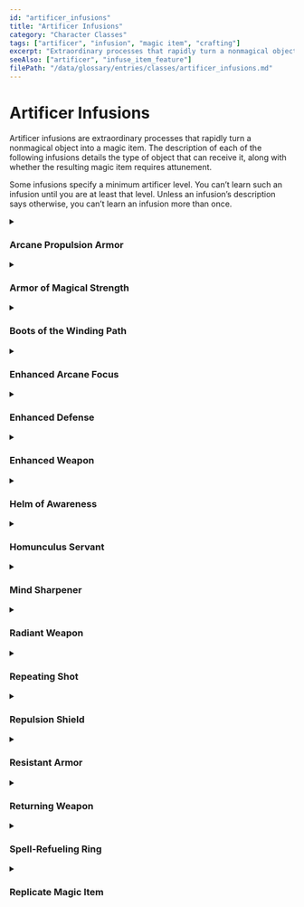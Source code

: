 ```yaml
---
id: "artificer_infusions"
title: "Artificer Infusions"
category: "Character Classes"
tags: ["artificer", "infusion", "magic item", "crafting"]
excerpt: "Extraordinary processes that rapidly turn a nonmagical object into a magic item, available to the Artificer class."
seeAlso: ["artificer", "infuse_item_feature"]
filePath: "/data/glossary/entries/classes/artificer_infusions.md"
---
```

# Artificer Infusions
Artificer infusions are extraordinary processes that rapidly turn a nonmagical object into a magic item. The description of each of the following infusions details the type of object that can receive it, along with whether the resulting magic item requires attunement.

Some infusions specify a minimum artificer level. You can’t learn such an infusion until you are at least that level. Unless an infusion’s description says otherwise, you can’t learn an infusion more than once.

<details class="feature-card">
  <summary><h3>Arcane Propulsion Armor</h3></summary>
  <div>
    <p><em>Prerequisite: 14th-level artificer</em><br><em>Item: A suit of armor (requires attunement)</em></p>
    <p>The wearer of this armor gains these benefits:</p>
    <ul>
      <li>The wearer’s walking speed increases by 5 feet.</li>
      <li>The armor includes gauntlets, each of which is a magic melee weapon that deals 1d8 force damage and has the thrown property (20/60 ft.). When thrown, the gauntlet returns to the wearer's hand.</li>
      <li>The armor can’t be removed against the wearer’s will.</li>
      <li>The armor replaces any missing limbs.</li>
    </ul>
  </div>
</details>
<details class="feature-card">
  <summary><h3>Armor of Magical Strength</h3></summary>
  <div>
    <p><em>Item: A suit of armor (requires attunement)</em></p>
    <p>This armor has 6 charges. The wearer can expend 1 charge to add their Intelligence modifier to a Strength check or saving throw. As a reaction, the wearer can expend 1 charge to avoid being knocked prone. The armor regains 1d6 expended charges daily at dawn.</p>
  </div>
</details>
<details class="feature-card">
  <summary><h3>Boots of the Winding Path</h3></summary>
  <div>
    <p><em>Prerequisite: 6th-level artificer</em><br><em>Item: A pair of boots (requires attunement)</em></p>
    <p>While wearing these boots, a creature can teleport up to 15 feet as a bonus action to an unoccupied space the creature can see, provided they occupied that space at some point during the current turn.</p>
  </div>
</details>
<details class="feature-card">
  <summary><h3>Enhanced Arcane Focus</h3></summary>
  <div>
    <p><em>Item: A rod, staff, or wand (requires attunement)</em></p>
    <p>While holding this item, a creature gains a +1 bonus to spell attack rolls and ignores half cover. The bonus increases to +2 at 10th level.</p>
  </div>
</details>
<details class="feature-card">
  <summary><h3>Enhanced Defense</h3></summary>
  <div>
    <p><em>Item: A suit of armor or a shield</em></p>
    <p>A creature gains a +1 bonus to Armor Class while wearing (armor) or wielding (shield) the infused item. The bonus increases to +2 at 10th level.</p>
  </div>
</details>
<details class="feature-card">
  <summary><h3>Enhanced Weapon</h3></summary>
  <div>
    <p><em>Item: A simple or martial weapon</em></p>
    <p>This magic weapon grants a +1 bonus to attack and damage rolls made with it. The bonus increases to +2 at 10th level.</p>
  </div>
</details>
<details class="feature-card">
  <summary><h3>Helm of Awareness</h3></summary>
  <div>
    <p><em>Prerequisite: 10th-level artificer</em><br><em>Item: A helmet (requires attunement)</em></p>
    <p>While wearing this helmet, a creature has advantage on initiative rolls and can’t be surprised, provided it isn’t incapacitated.</p>
  </div>
</details>
<details class="feature-card">
  <summary><h3>Homunculus Servant</h3></summary>
  <div>
    <p><em>Item: A gem or crystal worth at least 100 gp</em></p>
    <p>You magically create a homunculus servant. See the stat block in the Artificer class features for its game statistics. It is friendly to you and your companions and obeys your commands.</p>
  </div>
</details>
<details class="feature-card">
  <summary><h3>Mind Sharpener</h3></summary>
  <div>
    <p><em>Item: A suit of armor or robes</em></p>
    <p>The infused item has 4 charges. When the wearer fails a Constitution saving throw to maintain concentration, they can use their reaction to expend 1 charge to succeed instead. The item regains 1d4 expended charges daily at dawn.</p>
  </div>
</details>
<details class="feature-card">
  <summary><h3>Radiant Weapon</h3></summary>
  <div>
    <p><em>Prerequisite: 6th-level artificer</em><br><em>Item: A simple or martial weapon (requires attunement)</em></p>
    <p>This magic weapon grants a +1 bonus to attack and damage rolls and can shed light. It has 4 charges. As a reaction after being hit, the wielder can expend 1 charge to try to blind the attacker. The weapon regains 1d4 expended charges daily at dawn.</p>
  </div>
</details>
<details class="feature-card">
  <summary><h3>Repeating Shot</h3></summary>
  <div>
    <p><em>Item: A simple or martial weapon with the ammunition property (requires attunement)</em></p>
    <p>This magic weapon grants a +1 bonus to ranged attack and damage rolls. It ignores the loading property and produces its own ammunition, which vanishes after it hits or misses.</p>
  </div>
</details>
<details class="feature-card">
  <summary><h3>Repulsion Shield</h3></summary>
  <div>
    <p><em>Prerequisite: 6th-level artificer</em><br><em>Item: A shield (requires attunement)</em></p>
    <p>A creature gains a +1 bonus to Armor Class while wielding this shield. The shield has 4 charges. As a reaction after being hit by a melee attack, the wielder can expend 1 charge to push the attacker up to 15 feet away. The shield regains 1d4 expended charges daily at dawn.</p>
  </div>
</details>
<details class="feature-card">
  <summary><h3>Resistant Armor</h3></summary>
  <div>
    <p><em>Prerequisite: 6th-level artificer</em><br><em>Item: A suit of armor (requires attunement)</em></p>
    <p>While wearing this armor, a creature has resistance to one damage type of your choice (acid, cold, fire, force, lightning, necrotic, poison, psychic, radiant, or thunder).</p>
  </div>
</details>
<details class="feature-card">
  <summary><h3>Returning Weapon</h3></summary>
  <div>
    <p><em>Item: A simple or martial weapon with the thrown property</em></p>
    <p>This magic weapon grants a +1 bonus to attack and damage rolls and returns to the wielder’s hand immediately after being used for a ranged attack.</p>
  </div>
</details>
<details class="feature-card">
  <summary><h3>Spell-Refueling Ring</h3></summary>
  <div>
    <p><em>Prerequisite: 6th-level artificer</em><br><em>Item: A ring (requires attunement)</em></p>
    <p>While wearing this ring, a creature can use an action to recover one expended spell slot of 3rd level or lower. Once used, the ring can’t be used again until the next dawn.</p>
  </div>
</details>
<details class="feature-card">
  <summary><h3>Replicate Magic Item</h3></summary>
  <div>
    <p>You replicate a particular magic item. You can learn this infusion multiple times, choosing a different item each time from the Replicable Items tables or any common magic item (not potions or scrolls). The item's description specifies if it requires attunement.</p>
    <!-- The tables themselves would be added here in a full implementation -->
  </div>
</details>
